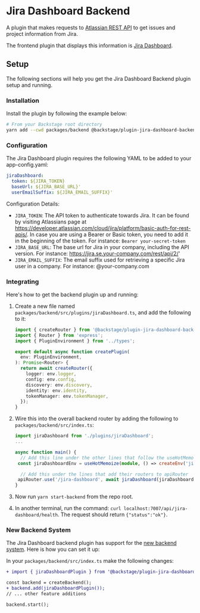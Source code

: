 # Jira Dashboard Backend

A plugin that makes requests to [Atlassian REST API](https://developer.atlassian.com/server/jira/platform/rest-apis/) to get issues and project information from Jira.

The frontend plugin that displays this information is [Jira Dashboard](https://github.com/backstage/backstage/tree/master/plugins/jira-dashboard).

## Setup

The following sections will help you get the Jira Dashboard Backend plugin setup and running.

### Installation

Install the plugin by following the example below:

```bash
# From your Backstage root directory
yarn add --cwd packages/backend @backstage/plugin-jira-dashboard-backend
```

### Configuration

The Jira Dashboard plugin requires the following YAML to be added to your app-config.yaml:

```yaml
jiraDashboard:
  token: ${JIRA_TOKEN}
  baseUrl: ${JIRA_BASE_URL}'
  userEmailSuffix: ${JIRA_EMAIL_SUFFIX}'
```

Configuration Details:

- `JIRA_TOKEN`: The API token to authenticate towards Jira. It can be found by visiting Atlassians page at https://developer.atlassian.com/cloud/jira/platform/basic-auth-for-rest-apis/. In case you are using a Bearer or Basic token, you need to add it in the beginning of the token. For instance: `Bearer your-secret-token`
- `JIRA_BASE_URL`: The base url for Jira in your company, including the API version. For instance: https://jira.se.your-company.com/rest/api/2/'
- `JIRA_EMAIL_SUFFIX`: The email suffix used for retrieving a specific Jira user in a company. For instance: @your-company.com

### Integrating

Here's how to get the backend plugin up and running:

1. Create a new file named `packages/backend/src/plugins/jiraDashboard.ts`, and add the following to it:

   ```ts
   import { createRouter } from '@backstage/plugin-jira-dashboard-backend';
   import { Router } from 'express';
   import { PluginEnvironment } from '../types';

   export default async function createPlugin(
     env: PluginEnvironment,
   ): Promise<Router> {
     return await createRouter({
       logger: env.logger,
       config: env.config,
       discovery: env.discovery,
       identity: env.identity,
       tokenManager: env.tokenManager,
     });
   }
   ```

2. Wire this into the overall backend router by adding the following to `packages/backend/src/index.ts`:

   ```ts
   import jiraDashboard from './plugins/jiraDashboard';
   ...

   async function main() {
     // Add this line under the other lines that follow the useHotMemoize pattern
    const jiraDashboardEnv = useHotMemoize(module, () => createEnv('jira-dashboard'),

     // Add this under the lines that add their routers to apiRouter
    apiRouter.use('/jira-dashboard', await jiraDashboard(jiraDashboardEnv));
   }
   ```

3. Now run `yarn start-backend` from the repo root.

4. In another terminal, run the command: `curl localhost:7007/api/jira-dashboard/health`. The request should return `{"status":"ok"}`.

### New Backend System

The Jira Dashboard backend plugin has support for the [new backend system](https://backstage.io/docs/backend-system/). Here is how you can set it up:

In your `packages/backend/src/index.ts` make the following changes:

```diff
+ import { jiraDashboardPlugin } from '@backstage/plugin-jira-dashboard-backend';

const backend = createBackend();
+ backend.add(jiraDashboardPlugin());
// ... other feature additions

backend.start();
```
